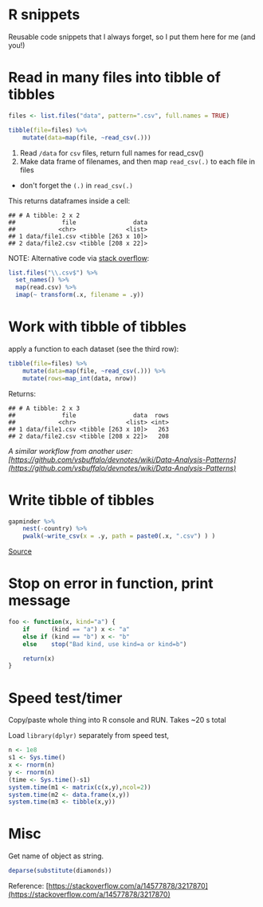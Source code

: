 # R snippets

Reusable code snippets that I always forget, so I put them here for me (and
you!)


# Read in many files into tibble of tibbles



```r
files <- list.files("data", pattern=".csv", full.names = TRUE)

tibble(file=files) %>%
    mutate(data=map(file, ~read_csv(.)))
```

1. Read `/data` for `csv` files, return full names for read_csv()
1. Make data frame of filenames, and then map `read_csv(.)` to each file in
   files

  * don't forget the `(.)` in `read_csv(.)`

This returns dataframes inside a cell:

```
## # A tibble: 2 x 2
##             file                data
##            <chr>              <list>
## 1 data/file1.csv <tibble [263 x 10]>
## 2 data/file2.csv <tibble [208 x 22]>
```

NOTE: Alternative code via [stack overflow](https://stackoverflow.com/a/47123420/3217870):

```r
list.files("\\.csv$") %>%
  set_names() %>%
  map(read.csv) %>%
  imap(~ transform(.x, filename = .y))
```


# Work with tibble of tibbles

apply a function to each dataset (see the third row):

```r
tibble(file=files) %>% 
    mutate(data=map(file, ~read_csv(.))) %>%
    mutate(rows=map_int(data, nrow)) 
```

Returns:

```
## # A tibble: 2 x 3
##             file                data  rows
##            <chr>              <list> <int>
## 1 data/file1.csv <tibble [263 x 10]>   263
## 2 data/file2.csv <tibble [208 x 22]>   208
```

*A similar workflow from another user: [https://github.com/vsbuffalo/devnotes/wiki/Data-Analysis-Patterns](https://github.com/vsbuffalo/devnotes/wiki/Data-Analysis-Patterns)*

# Write tibble of tibbles

```r
gapminder %>%
    nest(-country) %>%
    pwalk(~write_csv(x = .y, path = paste0(.x, ".csv") ) )
```

[Source](https://community.rstudio.com/t/map-write-csv/33292/2)

# Stop on error in function, print message

```r
foo <- function(x, kind="a") {
	if		(kind == "a") x <- "a"
	else if (kind == "b") x <- "b"
	else	stop("Bad kind, use kind=a or kind=b")

	return(x)
}

```


# Speed test/timer

Copy/paste whole thing into R console and RUN. Takes ~20 s total

Load `library(dplyr)` separately from speed test,

```r
n <- 1e8
s1 <- Sys.time()
x <- rnorm(n)
y <- rnorm(n)
(time <- Sys.time()-s1)
system.time(m1 <- matrix(c(x,y),ncol=2))
system.time(m2 <- data.frame(x,y))
system.time(m3 <- tibble(x,y))
```

# Misc

Get name of object as string.

```r
deparse(substitute(diamonds))
```

Reference: [https://stackoverflow.com/a/14577878/3217870](https://stackoverflow.com/a/14577878/3217870)
